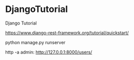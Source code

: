 # DjangoTutorial
Django Tutorial

https://www.django-rest-framework.org/tutorial/quickstart/

python manage.py runserver

http -a admin:<pwd> http://127.0.0.1:8000/users/
